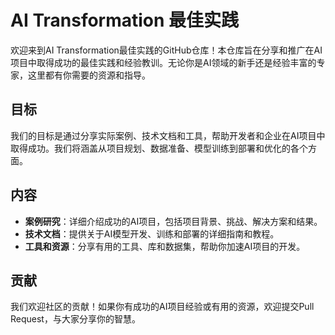 # AI Transformation 最佳实践

欢迎来到AI Transformation最佳实践的GitHub仓库！本仓库旨在分享和推广在AI项目中取得成功的最佳实践和经验教训。无论你是AI领域的新手还是经验丰富的专家，这里都有你需要的资源和指导。

## 目标

我们的目标是通过分享实际案例、技术文档和工具，帮助开发者和企业在AI项目中取得成功。我们将涵盖从项目规划、数据准备、模型训练到部署和优化的各个方面。

## 内容

- **案例研究**：详细介绍成功的AI项目，包括项目背景、挑战、解决方案和结果。
- **技术文档**：提供关于AI模型开发、训练和部署的详细指南和教程。
- **工具和资源**：分享有用的工具、库和数据集，帮助你加速AI项目的开发。

## 贡献

我们欢迎社区的贡献！如果你有成功的AI项目经验或有用的资源，欢迎提交Pull Request，与大家分享你的智慧。
